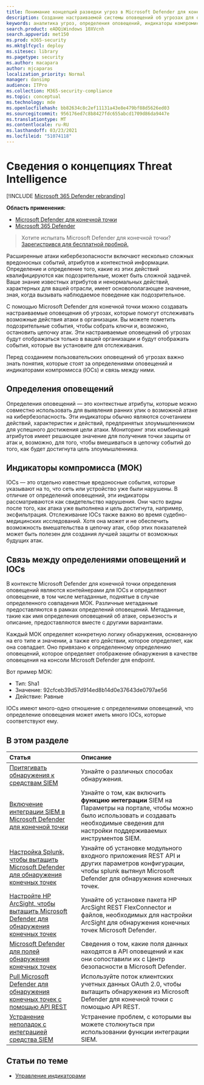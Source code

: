 ```yaml
---
title: Понимание концепций разведки угроз в Microsoft Defender для конечной точки
description: Создание настраиваемой системы оповещений об угрозах для организации и сведения о понятиях, окружающих сведения об угрозах, в Microsoft Defender for Endpoint
keywords: аналитика угроз, определения оповещений, индикаторы компромисса, мок
search.product: eADQiWindows 10XVcnh
search.appverid: met150
ms.prod: m365-security
ms.mktglfcycl: deploy
ms.sitesec: library
ms.pagetype: security
ms.author: macapara
author: mjcaparas
localization_priority: Normal
manager: dansimp
audience: ITPro
ms.collection: M365-security-compliance
ms.topic: conceptual
ms.technology: mde
ms.openlocfilehash: bb82634c8c2ef11131a43e8e479bf88d5626ed03
ms.sourcegitcommit: 956176ed7c8b8427fdc655abcd1709d86da9447e
ms.translationtype: MT
ms.contentlocale: ru-RU
ms.lasthandoff: 03/23/2021
ms.locfileid: "51074118"
---
```

# <a name="understand-threat-intelligence-concepts"></a>Сведения о концепциях Threat Intelligence

[!INCLUDE [Microsoft 365 Defender rebranding](../../includes/microsoft-defender.md)]

**Область применения:**
- [Microsoft Defender для конечной точки](https://go.microsoft.com/fwlink/?linkid=2154037)
- [Microsoft 365 Defender](https://go.microsoft.com/fwlink/?linkid=2118804)



>Хотите испытать Microsoft Defender для конечной точки? [Зарегистрився для бесплатной пробной.](https://www.microsoft.com/microsoft-365/windows/microsoft-defender-atp?ocid=docs-wdatp-threatindicator-abovefoldlink) 

Расширенные атаки кибербезопасности включают несколько сложных вредоносных событий, атрибутов и контекстной информации. Определение и определение того, какие из этих действий квалифицируются как подозрительные, может быть сложной задачей. Ваше знание известных атрибутов и ненормальных действий, характерных для вашей отрасли, имеет основополагающее значение, зная, когда вызывать наблюдаемое поведение как подозрительное.

С помощью Microsoft Defender для конечной точки можно создавать настраиваемые оповещения об угрозах, которые помогут отслеживать возможные действия атаки в организации. Вы можете пометить подозрительные события, чтобы собрать ключи и, возможно, остановить цепочку атак. Эти настраиваемые оповещений об угрозах будут отображаться только в вашей организации и будут отображать события, которые вы установите для отслеживания.

Перед созданием пользовательских оповещений об угрозах важно знать понятия, которые стоят за определениями оповещений и индикаторами компромисса (IOCs) и связь между ними.

## <a name="alert-definitions"></a>Определения оповещений
Определения оповещений — это контекстные атрибуты, которые можно совместно использовать для выявления ранних улик о возможной атаке на кибербезопасность. Эти индикаторы обычно являются сочетанием действий, характеристик и действий, предпринятых злоумышленником для успешного достижения цели атаки. Мониторинг этих комбинаций атрибутов имеет решающее значение для получения точки защиты от атак и, возможно, для того, чтобы вмешиваться в цепочку событий до того, как будет достигнута цель злоумышленника.

## <a name="indicators-of-compromise-ioc"></a>Индикаторы компромисса (МОК)
IOCs — это отдельно известные вредоносные события, которые указывают на то, что сеть или устройство уже были нарушены. В отличие от определений оповещений, эти индикаторы рассматриваются как свидетельство нарушения. Они часто видны после того, как атака уже выполнена и цель достигнута, например, эксфильтрация. Отслеживание IOCs также важно во время судебно-медицинских исследований. Хотя она может и не обеспечить возможность вмешательства в цепочку атак, сбор этих показателей может быть полезен для создания лучшей защиты от возможных будущих атак.

## <a name="relationship-between-alert-definitions-and-iocs"></a>Связь между определениями оповещений и IOCs
В контексте Microsoft Defender для конечной точки определения оповещений являются контейнерами для IOCs и определяют оповещение, в том числе метаданные, поднятые в случае определенного совпадения МОК. Различные метаданные предоставляются в рамках определений оповещений. Метаданные, такие как имя определения оповещений об атаке, серьезность и описание, предоставляются вместе с другими вариантами.

Каждый МОК определяет конкретную логику обнаружения, основанную на его типе и значении, а также его действии, которое определяет, как она совпадает. Оно привязано к определенному определению оповещений, которое определяет отображение обнаружения в качестве оповещения на консоли Microsoft Defender для endpoint.

Вот пример МОК:
- Тип: Sha1
- Значение: 92cfceb39d57d914ed8b14d0e37643de0797ae56
- Действие: Равные

IOCs имеют много-одно отношение с определениями оповещений, что определение оповещения может иметь много IOCs, которые соответствуют ему.

## <a name="in-this-section"></a>В этом разделе

Статья | Описание
:---|:---
[Притягивать обнаружения к средствам SIEM](configure-siem.md)| Узнайте о различных способах обнаружения.
[Включение интеграции SIEM в Microsoft Defender для конечной точки](enable-siem-integration.md)| Узнайте о том, как включить **функцию интеграции** SIEM на Параметры на портале, чтобы можно было использовать и создавать необходимые сведения для настройки поддерживаемых инструментов SIEM.
[Настройка Splunk, чтобы вытащить Microsoft Defender для обнаружения конечных точек](configure-siem.md)| Узнайте об установке модульного входного приложения REST API и других параметров конфигурации, чтобы splunk вытянул Microsoft Defender для обнаружения конечных точек.
[Настройте HP ArcSight, чтобы вытащить Microsoft Defender для обнаружения конечных точек](configure-arcsight.md)| Узнайте об установке пакета HP ArcSight REST FlexConnector и файлов, необходимых для настройки ArcSight для обнаружения конечных точек Microsoft Defender.
[Microsoft Defender для полей обнаружения конечных точек](api-portal-mapping.md) | Сведения о том, какие поля данных находятся в API оповещений и как они сопоставили их с Центр безопасности в Microsoft Defender.
[Pull Microsoft Defender для обнаружения конечных точек с помощью API REST](pull-alerts-using-rest-api.md) | Используйте поток клиентских учетных данных OAuth 2.0, чтобы вытащить обнаружения из Microsoft Defender для конечной точки с помощью API REST.
[Устранение неполадок с интеграцией средства SIEM](troubleshoot-siem.md) | Устранение проблем, с которыми вы можете столкнуться при использовании функции интеграции SIEM.



## <a name="related-topics"></a>Статьи по теме
- [Управление индикаторами](manage-indicators.md)
